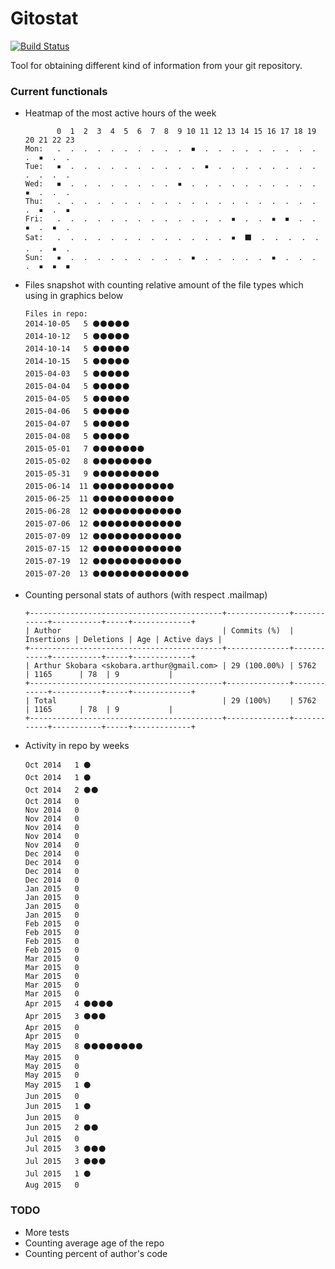 # Gitostat
[![Build Status](https://travis-ci.org/askobara/gitostat.svg?branch=master)](https://travis-ci.org/askobara/gitostat)

Tool for obtaining different kind of information from your git repository.

### Current functionals
* Heatmap of the most active hours of the week

    ```
           0  1  2  3  4  5  6  7  8  9 10 11 12 13 14 15 16 17 18 19 20 21 22 23
    Mon:   .  .  .  .  .  .  .  .  .  .  ◾  .  .  .  .  .  .  .  .  .  .  ▪  .  .
    Tue:   ▪  .  .  .  .  .  .  .  .  .  .  ▪  .  .  .  .  .  .  .  .  .  .  .  .
    Wed:   ◾  .  .  .  .  .  .  .  .  ▪  .  .  .  .  .  .  .  .  .  .  ▪  .  .  .
    Thu:   .  .  .  .  .  .  .  .  .  .  .  .  .  .  .  .  .  .  .  .  .  ▪  .  ▪
    Fri:   .  .  .  .  .  .  .  .  .  .  .  .  .  ▪  .  .  ▪  ◾  .  .  ▪  .  ▪  .
    Sat:   .  .  .  .  .  .  .  .  .  .  .  .  .  ▪  ⬛  .  .  .  .  .  .  .  ▪  .
    Sun:   ▪  .  .  .  .  .  .  .  .  .  ▪  .  .  .  .  .  ▪  .  .  .  .  ▪  ▪  ◾
    ```

* Files snapshot with counting relative amount of the file types which using in graphics below

    ```
    Files in repo:
    2014-10-05   5 ⚫⚫⚫⚫⚫
    2014-10-12   5 ⚫⚫⚫⚫⚫
    2014-10-14   5 ⚫⚫⚫⚫⚫
    2014-10-15   5 ⚫⚫⚫⚫⚫
    2015-04-03   5 ⚫⚫⚫⚫⚫
    2015-04-04   5 ⚫⚫⚫⚫⚫
    2015-04-05   5 ⚫⚫⚫⚫⚫
    2015-04-06   5 ⚫⚫⚫⚫⚫
    2015-04-07   5 ⚫⚫⚫⚫⚫
    2015-04-08   5 ⚫⚫⚫⚫⚫
    2015-05-01   7 ⚫⚫⚫⚫⚫⚫⚫
    2015-05-02   8 ⚫⚫⚫⚫⚫⚫⚫⚫
    2015-05-31   9 ⚫⚫⚫⚫⚫⚫⚫⚫⚫
    2015-06-14  11 ⚫⚫⚫⚫⚫⚫⚫⚫⚫⚫⚫
    2015-06-25  11 ⚫⚫⚫⚫⚫⚫⚫⚫⚫⚫⚫
    2015-06-28  12 ⚫⚫⚫⚫⚫⚫⚫⚫⚫⚫⚫⚫
    2015-07-06  12 ⚫⚫⚫⚫⚫⚫⚫⚫⚫⚫⚫⚫
    2015-07-09  12 ⚫⚫⚫⚫⚫⚫⚫⚫⚫⚫⚫⚫
    2015-07-15  12 ⚫⚫⚫⚫⚫⚫⚫⚫⚫⚫⚫⚫
    2015-07-19  12 ⚫⚫⚫⚫⚫⚫⚫⚫⚫⚫⚫⚫
    2015-07-20  13 ⚫⚫⚫⚫⚫⚫⚫⚫⚫⚫⚫⚫⚫
    ```

* Counting personal stats of authors (with respect .mailmap)

    ```
    +-------------------------------------------+--------------+------------+-----------+-----+-------------+
    | Author                                    | Commits (%)  | Insertions | Deletions | Age | Active days |
    +-------------------------------------------+--------------+------------+-----------+-----+-------------+
    | Arthur Skobara <skobara.arthur@gmail.com> | 29 (100.00%) | 5762       | 1165      | 78  | 9           |
    +-------------------------------------------+--------------+------------+-----------+-----+-------------+
    | Total                                     | 29 (100%)    | 5762       | 1165      | 78  | 9           |
    +-------------------------------------------+--------------+------------+-----------+-----+-------------+
    ```

* Activity in repo by weeks

    ```
    Oct 2014   1 ⚫
    Oct 2014   1 ⚫
    Oct 2014   2 ⚫⚫
    Oct 2014   0
    Nov 2014   0
    Nov 2014   0
    Nov 2014   0
    Nov 2014   0
    Nov 2014   0
    Dec 2014   0
    Dec 2014   0
    Dec 2014   0
    Dec 2014   0
    Jan 2015   0
    Jan 2015   0
    Jan 2015   0
    Jan 2015   0
    Feb 2015   0
    Feb 2015   0
    Feb 2015   0
    Feb 2015   0
    Mar 2015   0
    Mar 2015   0
    Mar 2015   0
    Mar 2015   0
    Mar 2015   0
    Apr 2015   4 ⚫⚫⚫⚫
    Apr 2015   3 ⚫⚫⚫
    Apr 2015   0
    Apr 2015   0
    May 2015   8 ⚫⚫⚫⚫⚫⚫⚫⚫
    May 2015   0
    May 2015   0
    May 2015   0
    May 2015   1 ⚫
    Jun 2015   0
    Jun 2015   1 ⚫
    Jun 2015   0
    Jun 2015   2 ⚫⚫
    Jul 2015   0
    Jul 2015   3 ⚫⚫⚫
    Jul 2015   3 ⚫⚫⚫
    Jul 2015   1 ⚫
    Aug 2015   0
    ```

### TODO
* More tests
* Counting average age of the repo
* Counting percent of author's code
